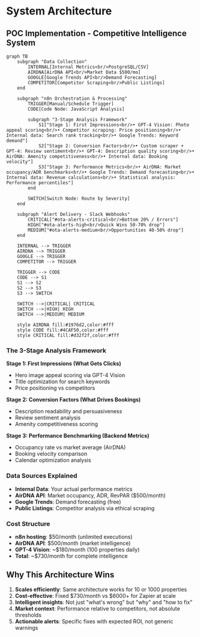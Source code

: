 # System Architecture

## POC Implementation - Competitive Intelligence System

```mermaid
graph TB
    subgraph "Data Collection"
        INTERNAL[Internal Metrics<br/>PostgreSQL/CSV]
        AIRDNA[AirDNA API<br/>Market Data $500/mo]
        GOOGLE[Google Trends API<br/>Demand Forecasting]
        COMPETITOR[Competitor Scraping<br/>Public Listings]
    end

    subgraph "n8n Orchestration & Processing"
        TRIGGER[Manual/Schedule Trigger]
        CODE[Code Node: JavaScript Analysis]
        
        subgraph "3-Stage Analysis Framework"
            S1["Stage 1: First Impressions<br/>• GPT-4 Vision: Photo appeal scoring<br/>• Competitor scraping: Price positioning<br/>• Internal data: Search rank tracking<br/>• Google Trends: Keyword demand"]
            S2["Stage 2: Conversion Factors<br/>• Custom scraper + GPT-4: Review sentiment<br/>• GPT-4: Description quality scoring<br/>• AirDNA: Amenity competitiveness<br/>• Internal data: Booking velocity"]
            S3["Stage 3: Performance Metrics<br/>• AirDNA: Market occupancy/ADR benchmarks<br/>• Google Trends: Demand forecasting<br/>• Internal data: Revenue calculations<br/>• Statistical analysis: Performance percentiles"]
        end
        
        SWITCH[Switch Node: Route by Severity]
    end

    subgraph "Alert Delivery - Slack Webhooks"
        CRITICAL["#ota-alerts-critical<br/>Bottom 20% / Errors"]
        HIGH["#ota-alerts-high<br/>Quick Wins 50-70% drop"]
        MEDIUM["#ota-alerts-medium<br/>Opportunities 40-50% drop"]
    end

    INTERNAL --> TRIGGER
    AIRDNA --> TRIGGER
    GOOGLE --> TRIGGER
    COMPETITOR --> TRIGGER
    
    TRIGGER --> CODE
    CODE --> S1
    S1 --> S2
    S2 --> S3
    S3 --> SWITCH
    
    SWITCH -->|CRITICAL| CRITICAL
    SWITCH -->|HIGH| HIGH
    SWITCH -->|MEDIUM| MEDIUM

    style AIRDNA fill:#1976d2,color:#fff
    style CODE fill:#4CAF50,color:#fff
    style CRITICAL fill:#d32f2f,color:#fff
```

### The 3-Stage Analysis Framework

**Stage 1: First Impressions (What Gets Clicks)**

- Hero image appeal scoring via GPT-4 Vision
- Title optimization for search keywords
- Price positioning vs competitors

**Stage 2: Conversion Factors (What Drives Bookings)**

- Description readability and persuasiveness
- Review sentiment analysis
- Amenity competitiveness scoring

**Stage 3: Performance Benchmarking (Backend Metrics)**

- Occupancy rate vs market average (AirDNA)
- Booking velocity comparison
- Calendar optimization analysis

### Data Sources Explained

- **Internal Data**: Your actual performance metrics
- **AirDNA API**: Market occupancy, ADR, RevPAR ($500/month)
- **Google Trends**: Demand forecasting (free)
- **Public Listings**: Competitor analysis via ethical scraping

### Cost Structure

- **n8n hosting**: $50/month (unlimited executions)
- **AirDNA API**: $500/month (market intelligence)
- **GPT-4 Vision**: ~$180/month (100 properties daily)
- **Total**: ~$730/month for complete intelligence

## Why This Architecture Wins

1. **Scales efficiently**: Same architecture works for 10 or 1000 properties
2. **Cost-effective**: Fixed $730/month vs $6000+ for Zapier at scale
3. **Intelligent insights**: Not just "what's wrong" but "why" and "how to fix"
4. **Market context**: Performance relative to competitors, not absolute thresholds
5. **Actionable alerts**: Specific fixes with expected ROI, not generic warnings
